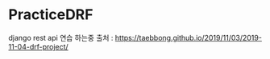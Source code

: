 # PracticeDRF
django rest api 연습 하는중
출처 : https://taebbong.github.io/2019/11/03/2019-11-04-drf-project/
